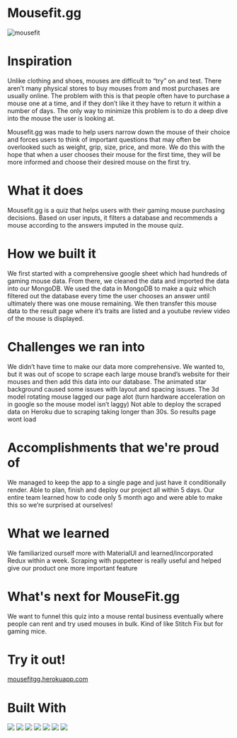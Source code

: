 # Mousefit.gg

![mousefit](https://user-images.githubusercontent.com/82345254/141868900-5af820a0-da7e-4ad4-8310-c070c039cbd4.gif)

# Inspiration

Unlike clothing and shoes, mouses are difficult to “try” on and test. There aren’t many physical stores to buy mouses from and most purchases are usually online. The problem with this is that people often have to purchase a mouse one at a time, and if they don’t like it they have to return it within a number of days. The only way to minimize this problem is to do a deep dive into the mouse the user is looking at.

Mousefit.gg was made to help users narrow down the mouse of their choice and forces users to think of important questions that may often be overlooked such as weight, grip, size, price, and more. We do this with the hope that when a user chooses their mouse for the first time, they will be more informed and choose their desired mouse on the first try.

# What it does
Mousefit.gg is a quiz that helps users with their gaming mouse purchasing decisions. Based on user inputs, it filters a database and recommends a mouse according to the answers imputed in the mouse quiz.

# How we built it

We first started with a comprehensive google sheet which had hundreds of gaming mouse data. From there, we cleaned the data and imported the data into our MongoDB. We used the data in MongoDB to make a quiz which filtered out the database every time the user chooses an answer until ultimately there was one mouse remaining. We then transfer this mouse data to the result page where it’s traits are listed and a youtube review video of the mouse is displayed.

# Challenges we ran into
We didn’t have time to make our data more comprehensive. We wanted to, but it was out of scope to scrape each large mouse brand’s website for their mouses and then add this data into our database. The animated star background caused some issues with layout and spacing issues. The 3d model rotating mouse lagged our page alot (turn hardware acceleration on in google so the mouse model isn’t laggy) Not able to deploy the scraped data on Heroku due to scraping taking longer than 30s. So results page wont load

# Accomplishments that we're proud of
We managed to keep the app to a single page and just have it conditionally render. Able to plan, finish and deploy our project all within 5 days. Our entire team learned how to code only 5 month ago and were able to make this so we’re surprised at ourselves!

# What we learned
We familiarized ourself more with MaterialUI and learned/incorporated Redux within a week. Scraping with puppeteer is really useful and helped give our product one more important feature

# What's next for MouseFit.gg
We want to funnel this quiz into a mouse rental business eventually where people can rent and try used mouses in bulk. Kind of like Stitch Fix but for gaming mice.

# Try it out!

<a href="mousefitgg.herokuapp.com">mousefitgg.herokuapp.com</a>

# Built With

  <img src="https://img.shields.io/badge/ThreeJs-black?style=for-the-badge&logo=three.js&logoColor=white" />
  <img src="https://img.shields.io/badge/React_Native-20232A?style=for-the-badge&logo=react&logoColor=61DAFB" />
  <img src="https://img.shields.io/badge/Node.js-339933?style=for-the-badge&logo=nodedotjs&logoColor=white" />
  <img src="https://img.shields.io/badge/Express.js-000000?style=for-the-badge&logo=express&logoColor=white" />
  <img src="https://img.shields.io/badge/Puppeteer-40B5A4?style=for-the-badge&logo=Puppeteer&logoColor=white" />
  <img src="https://img.shields.io/badge/MongoDB-4EA94B?style=for-the-badge&logo=mongodb&logoColor=white" />
  <img src="https://img.shields.io/badge/Material--UI-0081CB?style=for-the-badge&logo=material-ui&logoColor=white" />
  
  


